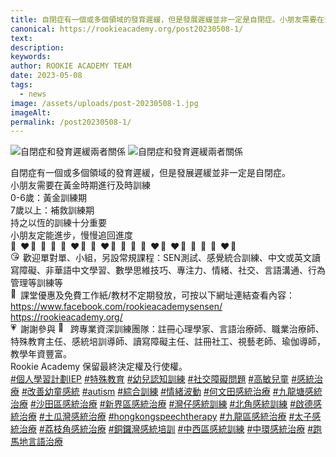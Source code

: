```yaml
---
title: 自閉症有一個或多個領域的發育遲緩，但是發展遲緩並非一定是自閉症。小朋友需要在黃金時期進行及時訓練。
canonical: https://rookieacademy.org/post20230508-1/
text: 
description: 
keywords: 
author: ROOKIE ACADEMY TEAM
date: 2023-05-08
tags:
  - news
image: /assets/uploads/post-20230508-1.jpg
imageAlt: 
permalink: /post20230508-1/
---
```

![自閉症和發育遲緩兩者關係](/assets/uploads/post-20230508-2.jpg)
![自閉症和發育遲緩兩者關係](/assets/uploads/post-20230508-3.jpg)
<span class="x193iq5w xeuugli x13faqbe x1vvkbs x1xmvt09 x1lliihq x1s928wv xhkezso x1gmr53x x1cpjm7i x1fgarty x1943h6x xudqn12 x3x7a5m x6prxxf xvq8zen xo1l8bm xzsf02u x1yc453h" dir="auto"><div class="xdj266r x11i5rnm xat24cr x1mh8g0r x1vvkbs x126k92a"><div dir="auto" style="text-align: start;">自閉症有一個或多個領域的發育遲緩，但是發展遲緩並非一定是自閉症。</div></div><div class="x11i5rnm xat24cr x1mh8g0r x1vvkbs xtlvy1s x126k92a"><div dir="auto" style="text-align: start;">小朋友需要在黃金時期進行及時訓練</div><div dir="auto" style="text-align: start;">0-6歲：黃金訓練期</div><div dir="auto" style="text-align: start;">7歲以上：補救訓練期</div><div dir="auto" style="text-align: start;"><span><a tabindex="-1"></a></span>持之以恆的訓練十分重要</div><div dir="auto" style="text-align: start;">小朋友定能進步，慢慢追回進度</div></div><div class="x11i5rnm xat24cr x1mh8g0r x1vvkbs xtlvy1s x126k92a"><div dir="auto" style="text-align: start;"><span class="x3nfvp2 x1j61x8r x1fcty0u xdj266r xhhsvwb xat24cr xgzva0m xxymvpz xlup9mm x1kky2od"><img height="16" width="16" alt="🧡" referrerpolicy="origin-when-cross-origin" src="https://static.xx.fbcdn.net/images/emoji.php/v9/t56/1.5/16/1f9e1.png"></span><span class="x3nfvp2 x1j61x8r x1fcty0u xdj266r xhhsvwb xat24cr xgzva0m xxymvpz xlup9mm x1kky2od"><img height="16" width="16" alt="❤" referrerpolicy="origin-when-cross-origin" src="https://static.xx.fbcdn.net/images/emoji.php/v9/tf3/1.5/16/2764.png"></span><span class="x3nfvp2 x1j61x8r x1fcty0u xdj266r xhhsvwb xat24cr xgzva0m xxymvpz xlup9mm x1kky2od"><img height="16" width="16" alt="💛" referrerpolicy="origin-when-cross-origin" src="https://static.xx.fbcdn.net/images/emoji.php/v9/t6e/1.5/16/1f49b.png"></span><span class="x3nfvp2 x1j61x8r x1fcty0u xdj266r xhhsvwb xat24cr xgzva0m xxymvpz xlup9mm x1kky2od"><img height="16" width="16" alt="💚" referrerpolicy="origin-when-cross-origin" src="https://static.xx.fbcdn.net/images/emoji.php/v9/ted/1.5/16/1f49a.png"></span><span class="x3nfvp2 x1j61x8r x1fcty0u xdj266r xhhsvwb xat24cr xgzva0m xxymvpz xlup9mm x1kky2od"><img height="16" width="16" alt="💚" referrerpolicy="origin-when-cross-origin" src="https://static.xx.fbcdn.net/images/emoji.php/v9/ted/1.5/16/1f49a.png"></span><span class="x3nfvp2 x1j61x8r x1fcty0u xdj266r xhhsvwb xat24cr xgzva0m xxymvpz xlup9mm x1kky2od"><img height="16" width="16" alt="💛" referrerpolicy="origin-when-cross-origin" src="https://static.xx.fbcdn.net/images/emoji.php/v9/t6e/1.5/16/1f49b.png"></span><span class="x3nfvp2 x1j61x8r x1fcty0u xdj266r xhhsvwb xat24cr xgzva0m xxymvpz xlup9mm x1kky2od"><img height="16" width="16" alt="❤" referrerpolicy="origin-when-cross-origin" src="https://static.xx.fbcdn.net/images/emoji.php/v9/tf3/1.5/16/2764.png"></span><span class="x3nfvp2 x1j61x8r x1fcty0u xdj266r xhhsvwb xat24cr xgzva0m xxymvpz xlup9mm x1kky2od"><img height="16" width="16" alt="🧡" referrerpolicy="origin-when-cross-origin" src="https://static.xx.fbcdn.net/images/emoji.php/v9/t56/1.5/16/1f9e1.png"></span><span class="x3nfvp2 x1j61x8r x1fcty0u xdj266r xhhsvwb xat24cr xgzva0m xxymvpz xlup9mm x1kky2od"><img height="16" width="16" alt="🧡" referrerpolicy="origin-when-cross-origin" src="https://static.xx.fbcdn.net/images/emoji.php/v9/t56/1.5/16/1f9e1.png"></span><span class="x3nfvp2 x1j61x8r x1fcty0u xdj266r xhhsvwb xat24cr xgzva0m xxymvpz xlup9mm x1kky2od"><img height="16" width="16" alt="❤" referrerpolicy="origin-when-cross-origin" src="https://static.xx.fbcdn.net/images/emoji.php/v9/tf3/1.5/16/2764.png"></span><span class="x3nfvp2 x1j61x8r x1fcty0u xdj266r xhhsvwb xat24cr xgzva0m xxymvpz xlup9mm x1kky2od"><img height="16" width="16" alt="💛" referrerpolicy="origin-when-cross-origin" src="https://static.xx.fbcdn.net/images/emoji.php/v9/t6e/1.5/16/1f49b.png"></span><span class="x3nfvp2 x1j61x8r x1fcty0u xdj266r xhhsvwb xat24cr xgzva0m xxymvpz xlup9mm x1kky2od"><img height="16" width="16" alt="💚" referrerpolicy="origin-when-cross-origin" src="https://static.xx.fbcdn.net/images/emoji.php/v9/ted/1.5/16/1f49a.png"></span><span class="x3nfvp2 x1j61x8r x1fcty0u xdj266r xhhsvwb xat24cr xgzva0m xxymvpz xlup9mm x1kky2od"><img height="16" width="16" alt="💚" referrerpolicy="origin-when-cross-origin" src="https://static.xx.fbcdn.net/images/emoji.php/v9/ted/1.5/16/1f49a.png"></span><span class="x3nfvp2 x1j61x8r x1fcty0u xdj266r xhhsvwb xat24cr xgzva0m xxymvpz xlup9mm x1kky2od"><img height="16" width="16" alt="💛" referrerpolicy="origin-when-cross-origin" src="https://static.xx.fbcdn.net/images/emoji.php/v9/t6e/1.5/16/1f49b.png"></span><span class="x3nfvp2 x1j61x8r x1fcty0u xdj266r xhhsvwb xat24cr xgzva0m xxymvpz xlup9mm x1kky2od"><img height="16" width="16" alt="❤" referrerpolicy="origin-when-cross-origin" src="https://static.xx.fbcdn.net/images/emoji.php/v9/tf3/1.5/16/2764.png"></span><span class="x3nfvp2 x1j61x8r x1fcty0u xdj266r xhhsvwb xat24cr xgzva0m xxymvpz xlup9mm x1kky2od"><img height="16" width="16" alt="🧡" referrerpolicy="origin-when-cross-origin" src="https://static.xx.fbcdn.net/images/emoji.php/v9/t56/1.5/16/1f9e1.png"></span><span class="x3nfvp2 x1j61x8r x1fcty0u xdj266r xhhsvwb xat24cr xgzva0m xxymvpz xlup9mm x1kky2od"><img height="16" width="16" alt="❤" referrerpolicy="origin-when-cross-origin" src="https://static.xx.fbcdn.net/images/emoji.php/v9/tf3/1.5/16/2764.png"></span><span class="x3nfvp2 x1j61x8r x1fcty0u xdj266r xhhsvwb xat24cr xgzva0m xxymvpz xlup9mm x1kky2od"><img height="16" width="16" alt="💛" referrerpolicy="origin-when-cross-origin" src="https://static.xx.fbcdn.net/images/emoji.php/v9/t6e/1.5/16/1f49b.png"></span><span class="x3nfvp2 x1j61x8r x1fcty0u xdj266r xhhsvwb xat24cr xgzva0m xxymvpz xlup9mm x1kky2od"><img height="16" width="16" alt="💚" referrerpolicy="origin-when-cross-origin" src="https://static.xx.fbcdn.net/images/emoji.php/v9/ted/1.5/16/1f49a.png"></span><span class="x3nfvp2 x1j61x8r x1fcty0u xdj266r xhhsvwb xat24cr xgzva0m xxymvpz xlup9mm x1kky2od"><img height="16" width="16" alt="💚" referrerpolicy="origin-when-cross-origin" src="https://static.xx.fbcdn.net/images/emoji.php/v9/ted/1.5/16/1f49a.png"></span><span class="x3nfvp2 x1j61x8r x1fcty0u xdj266r xhhsvwb xat24cr xgzva0m xxymvpz xlup9mm x1kky2od"><img height="16" width="16" alt="💛" referrerpolicy="origin-when-cross-origin" src="https://static.xx.fbcdn.net/images/emoji.php/v9/t6e/1.5/16/1f49b.png"></span><span class="x3nfvp2 x1j61x8r x1fcty0u xdj266r xhhsvwb xat24cr xgzva0m xxymvpz xlup9mm x1kky2od"><img height="16" width="16" alt="❤" referrerpolicy="origin-when-cross-origin" src="https://static.xx.fbcdn.net/images/emoji.php/v9/tf3/1.5/16/2764.png"></span><span class="x3nfvp2 x1j61x8r x1fcty0u xdj266r xhhsvwb xat24cr xgzva0m xxymvpz xlup9mm x1kky2od"><img height="16" width="16" alt="🧡" referrerpolicy="origin-when-cross-origin" src="https://static.xx.fbcdn.net/images/emoji.php/v9/t56/1.5/16/1f9e1.png"></span></div><div dir="auto" style="text-align: start;"><span class="x3nfvp2 x1j61x8r x1fcty0u xdj266r xhhsvwb xat24cr xgzva0m xxymvpz xlup9mm x1kky2od"><img height="16" width="16" alt="😘" referrerpolicy="origin-when-cross-origin" src="https://static.xx.fbcdn.net/images/emoji.php/v9/tce/1.5/16/1f618.png"></span> 歡迎單對單、小組，另設常規課程：SEN測試、感覺統合訓練、中文或英文讀寫障礙、非華語中文學習、數學思維技巧、專注力、情緒、社交、言語溝通、行為管理等訓練等</div><div dir="auto" style="text-align: start;"><span class="x3nfvp2 x1j61x8r x1fcty0u xdj266r xhhsvwb xat24cr xgzva0m xxymvpz xlup9mm x1kky2od"><img height="16" width="16" alt="🥰" referrerpolicy="origin-when-cross-origin" src="https://static.xx.fbcdn.net/images/emoji.php/v9/t43/1.5/16/1f970.png"></span>課堂優惠及免費工作紙/教材不定期發放，可按以下網址連結查看內容：</div><div dir="auto" style="text-align: start;"><span><a class="x1i10hfl xjbqb8w x6umtig x1b1mbwd xaqea5y xav7gou x9f619 x1ypdohk xt0psk2 xe8uvvx xdj266r x11i5rnm xat24cr x1mh8g0r xexx8yu x4uap5 x18d9i69 xkhd6sd x16tdsg8 x1hl2dhg xggy1nq x1a2a7pz xt0b8zv x1qq9wsj xo1l8bm" href="https://www.facebook.com/rookieacademysensen/?__cft__[0]=AZVquD4z9_jb2wqaYZ_Sug4dDhbq0jzdc7UkSEerx8VhqP8c029xY4kiICWbu5k5aC3ZhySdCJVyiimhWx5HpRrLD-WVIaN9GWO32TBVKIB8BuHF9vAWrbHvw1G6_yrwRIBdNJMhsYrl6coSsQ2lgvADNUiAAERY_hEPL1G7v1TnhyIzFPOC_YEI2htna0M3tdI&amp;__tn__=kK-R" role="link" tabindex="0"><span class="xt0psk2"><span>https://www.facebook.com/rookieacademysensen/</span></span></a></span></div><div dir="auto" style="text-align: start;"><span><a class="x1i10hfl xjbqb8w x6umtig x1b1mbwd xaqea5y xav7gou x9f619 x1ypdohk xt0psk2 xe8uvvx xdj266r x11i5rnm xat24cr x1mh8g0r xexx8yu x4uap5 x18d9i69 xkhd6sd x16tdsg8 x1hl2dhg xggy1nq x1a2a7pz xt0b8zv x1fey0fg" href="https://l.facebook.com/l.php?u=https%3A%2F%2Frookieacademy.org%2F%3Ffbclid%3DIwAR1RgNbE2e7HMAs9-B5irWv8GweKBwAmQs--2eblW2pP4CJB0PmNfeYKGEk&amp;h=AT0e_fVNfubBb-FjKNnjMcttJHwrTvogDaaasFBizGJ78bFZJjLQtQuyLQZ6uQrfkDkqB-w4jiBB179OKqJ4kt2SmCv7xBE5n9djSX8FdC0TwPJToeHzJdPjYZ2Od5HZyg&amp;__tn__=-UK-R&amp;c[0]=AT188MGf3LlXZxeEuhPLBw_EtsnpDA4wh0GhpLKH50riK5SSpzP-CiybPFgqCqxyJbYyrfzs_cV6kVefvM5SIGTets7je8WhY6q7ZHSq0JQf6x88BcP4dsHJYXGDeInH3hK68np8mT7oLYa_KEzfG-JpqqKFAN3FyMp0jpqfLCCZqbxMKYSdasAa0g05Y4xw7HlZ69YTIt0K" rel="nofollow noopener" role="link" tabindex="0" target="_blank">https://rookieacademy.org/</a></span></div><div dir="auto" style="text-align: start;"><span class="x3nfvp2 x1j61x8r x1fcty0u xdj266r xhhsvwb xat24cr xgzva0m xxymvpz xlup9mm x1kky2od"><img height="16" width="16" alt="💗" referrerpolicy="origin-when-cross-origin" src="https://static.xx.fbcdn.net/images/emoji.php/v9/tc3/1.5/16/1f497.png"></span>謝謝參與 <span class="x3nfvp2 x1j61x8r x1fcty0u xdj266r xhhsvwb xat24cr xgzva0m xxymvpz xlup9mm x1kky2od"><img height="16" width="16" alt="📝" referrerpolicy="origin-when-cross-origin" src="https://static.xx.fbcdn.net/images/emoji.php/v9/t25/1.5/16/1f4dd.png"></span> 跨專業資深訓練團隊：註冊心理學家、言語治療師、職業治療師、特殊教育主任、感統培訓導師、讀寫障礙主任、註冊社工、視藝老師、瑜伽導師，教學年資豐富。</div><div dir="auto" style="text-align: start;">Rookie Academy 保留最終決定權及行使權。</div></div><div class="x11i5rnm xat24cr x1mh8g0r x1vvkbs xtlvy1s x126k92a"><div dir="auto" style="text-align: start;"><span><a class="x1i10hfl xjbqb8w x6umtig x1b1mbwd xaqea5y xav7gou x9f619 x1ypdohk xt0psk2 xe8uvvx xdj266r x11i5rnm xat24cr x1mh8g0r xexx8yu x4uap5 x18d9i69 xkhd6sd x16tdsg8 x1hl2dhg xggy1nq x1a2a7pz xt0b8zv x1qq9wsj xo1l8bm" href="https://www.facebook.com/hashtag/%E5%80%8B%E4%BA%BA%E5%AD%B8%E7%BF%92%E8%A8%88%E5%8A%83iep?__eep__=6&amp;__cft__[0]=AZVquD4z9_jb2wqaYZ_Sug4dDhbq0jzdc7UkSEerx8VhqP8c029xY4kiICWbu5k5aC3ZhySdCJVyiimhWx5HpRrLD-WVIaN9GWO32TBVKIB8BuHF9vAWrbHvw1G6_yrwRIBdNJMhsYrl6coSsQ2lgvADNUiAAERY_hEPL1G7v1TnhyIzFPOC_YEI2htna0M3tdI&amp;__tn__=*NK-R" role="link" tabindex="0">#個人學習計劃IEP</a></span> <span><a class="x1i10hfl xjbqb8w x6umtig x1b1mbwd xaqea5y xav7gou x9f619 x1ypdohk xt0psk2 xe8uvvx xdj266r x11i5rnm xat24cr x1mh8g0r xexx8yu x4uap5 x18d9i69 xkhd6sd x16tdsg8 x1hl2dhg xggy1nq x1a2a7pz xt0b8zv x1qq9wsj xo1l8bm" href="https://www.facebook.com/hashtag/%E7%89%B9%E6%AE%8A%E6%95%99%E8%82%B2?__eep__=6&amp;__cft__[0]=AZVquD4z9_jb2wqaYZ_Sug4dDhbq0jzdc7UkSEerx8VhqP8c029xY4kiICWbu5k5aC3ZhySdCJVyiimhWx5HpRrLD-WVIaN9GWO32TBVKIB8BuHF9vAWrbHvw1G6_yrwRIBdNJMhsYrl6coSsQ2lgvADNUiAAERY_hEPL1G7v1TnhyIzFPOC_YEI2htna0M3tdI&amp;__tn__=*NK-R" role="link" tabindex="0">#特殊教育</a></span> <span><a class="x1i10hfl xjbqb8w x6umtig x1b1mbwd xaqea5y xav7gou x9f619 x1ypdohk xt0psk2 xe8uvvx xdj266r x11i5rnm xat24cr x1mh8g0r xexx8yu x4uap5 x18d9i69 xkhd6sd x16tdsg8 x1hl2dhg xggy1nq x1a2a7pz xt0b8zv x1qq9wsj xo1l8bm" href="https://www.facebook.com/hashtag/%E5%B9%BC%E5%85%92%E8%AA%8D%E7%9F%A5%E8%A8%93%E7%B7%B4?__eep__=6&amp;__cft__[0]=AZVquD4z9_jb2wqaYZ_Sug4dDhbq0jzdc7UkSEerx8VhqP8c029xY4kiICWbu5k5aC3ZhySdCJVyiimhWx5HpRrLD-WVIaN9GWO32TBVKIB8BuHF9vAWrbHvw1G6_yrwRIBdNJMhsYrl6coSsQ2lgvADNUiAAERY_hEPL1G7v1TnhyIzFPOC_YEI2htna0M3tdI&amp;__tn__=*NK-R" role="link" tabindex="0">#幼兒認知訓練</a></span> <span><a class="x1i10hfl xjbqb8w x6umtig x1b1mbwd xaqea5y xav7gou x9f619 x1ypdohk xt0psk2 xe8uvvx xdj266r x11i5rnm xat24cr x1mh8g0r xexx8yu x4uap5 x18d9i69 xkhd6sd x16tdsg8 x1hl2dhg xggy1nq x1a2a7pz xt0b8zv x1qq9wsj xo1l8bm" href="https://www.facebook.com/hashtag/%E7%A4%BE%E4%BA%A4%E9%9A%9C%E7%A4%99%E5%95%8F%E9%A1%8C?__eep__=6&amp;__cft__[0]=AZVquD4z9_jb2wqaYZ_Sug4dDhbq0jzdc7UkSEerx8VhqP8c029xY4kiICWbu5k5aC3ZhySdCJVyiimhWx5HpRrLD-WVIaN9GWO32TBVKIB8BuHF9vAWrbHvw1G6_yrwRIBdNJMhsYrl6coSsQ2lgvADNUiAAERY_hEPL1G7v1TnhyIzFPOC_YEI2htna0M3tdI&amp;__tn__=*NK-R" role="link" tabindex="0">#社交障礙問題</a></span> <span><a class="x1i10hfl xjbqb8w x6umtig x1b1mbwd xaqea5y xav7gou x9f619 x1ypdohk xt0psk2 xe8uvvx xdj266r x11i5rnm xat24cr x1mh8g0r xexx8yu x4uap5 x18d9i69 xkhd6sd x16tdsg8 x1hl2dhg xggy1nq x1a2a7pz xt0b8zv x1qq9wsj xo1l8bm" href="https://www.facebook.com/hashtag/%E9%AB%98%E6%95%8F%E5%85%92%E7%AB%A5?__eep__=6&amp;__cft__[0]=AZVquD4z9_jb2wqaYZ_Sug4dDhbq0jzdc7UkSEerx8VhqP8c029xY4kiICWbu5k5aC3ZhySdCJVyiimhWx5HpRrLD-WVIaN9GWO32TBVKIB8BuHF9vAWrbHvw1G6_yrwRIBdNJMhsYrl6coSsQ2lgvADNUiAAERY_hEPL1G7v1TnhyIzFPOC_YEI2htna0M3tdI&amp;__tn__=*NK-R" role="link" tabindex="0">#高敏兒童</a></span> <span><a class="x1i10hfl xjbqb8w x6umtig x1b1mbwd xaqea5y xav7gou x9f619 x1ypdohk xt0psk2 xe8uvvx xdj266r x11i5rnm xat24cr x1mh8g0r xexx8yu x4uap5 x18d9i69 xkhd6sd x16tdsg8 x1hl2dhg xggy1nq x1a2a7pz xt0b8zv x1qq9wsj xo1l8bm" href="https://www.facebook.com/hashtag/%E6%84%9F%E7%B5%B1%E6%B2%BB%E7%99%82?__eep__=6&amp;__cft__[0]=AZVquD4z9_jb2wqaYZ_Sug4dDhbq0jzdc7UkSEerx8VhqP8c029xY4kiICWbu5k5aC3ZhySdCJVyiimhWx5HpRrLD-WVIaN9GWO32TBVKIB8BuHF9vAWrbHvw1G6_yrwRIBdNJMhsYrl6coSsQ2lgvADNUiAAERY_hEPL1G7v1TnhyIzFPOC_YEI2htna0M3tdI&amp;__tn__=*NK-R" role="link" tabindex="0">#感統治療</a></span> <span><a class="x1i10hfl xjbqb8w x6umtig x1b1mbwd xaqea5y xav7gou x9f619 x1ypdohk xt0psk2 xe8uvvx xdj266r x11i5rnm xat24cr x1mh8g0r xexx8yu x4uap5 x18d9i69 xkhd6sd x16tdsg8 x1hl2dhg xggy1nq x1a2a7pz xt0b8zv x1qq9wsj xo1l8bm" href="https://www.facebook.com/hashtag/%E6%94%B9%E5%96%84%E5%B9%BC%E7%AB%A5%E6%84%9F%E7%B5%B1?__eep__=6&amp;__cft__[0]=AZVquD4z9_jb2wqaYZ_Sug4dDhbq0jzdc7UkSEerx8VhqP8c029xY4kiICWbu5k5aC3ZhySdCJVyiimhWx5HpRrLD-WVIaN9GWO32TBVKIB8BuHF9vAWrbHvw1G6_yrwRIBdNJMhsYrl6coSsQ2lgvADNUiAAERY_hEPL1G7v1TnhyIzFPOC_YEI2htna0M3tdI&amp;__tn__=*NK-R" role="link" tabindex="0">#改善幼童感統</a></span> <span><a class="x1i10hfl xjbqb8w x6umtig x1b1mbwd xaqea5y xav7gou x9f619 x1ypdohk xt0psk2 xe8uvvx xdj266r x11i5rnm xat24cr x1mh8g0r xexx8yu x4uap5 x18d9i69 xkhd6sd x16tdsg8 x1hl2dhg xggy1nq x1a2a7pz xt0b8zv x1qq9wsj xo1l8bm" href="https://www.facebook.com/hashtag/autism?__eep__=6&amp;__cft__[0]=AZVquD4z9_jb2wqaYZ_Sug4dDhbq0jzdc7UkSEerx8VhqP8c029xY4kiICWbu5k5aC3ZhySdCJVyiimhWx5HpRrLD-WVIaN9GWO32TBVKIB8BuHF9vAWrbHvw1G6_yrwRIBdNJMhsYrl6coSsQ2lgvADNUiAAERY_hEPL1G7v1TnhyIzFPOC_YEI2htna0M3tdI&amp;__tn__=*NK-R" role="link" tabindex="0">#autism</a></span> <span><a class="x1i10hfl xjbqb8w x6umtig x1b1mbwd xaqea5y xav7gou x9f619 x1ypdohk xt0psk2 xe8uvvx xdj266r x11i5rnm xat24cr x1mh8g0r xexx8yu x4uap5 x18d9i69 xkhd6sd x16tdsg8 x1hl2dhg xggy1nq x1a2a7pz xt0b8zv x1qq9wsj xo1l8bm" href="https://www.facebook.com/hashtag/%E7%B6%9C%E5%90%88%E8%A8%93%E7%B7%B4?__eep__=6&amp;__cft__[0]=AZVquD4z9_jb2wqaYZ_Sug4dDhbq0jzdc7UkSEerx8VhqP8c029xY4kiICWbu5k5aC3ZhySdCJVyiimhWx5HpRrLD-WVIaN9GWO32TBVKIB8BuHF9vAWrbHvw1G6_yrwRIBdNJMhsYrl6coSsQ2lgvADNUiAAERY_hEPL1G7v1TnhyIzFPOC_YEI2htna0M3tdI&amp;__tn__=*NK-R" role="link" tabindex="0">#綜合訓練</a></span> <span><a class="x1i10hfl xjbqb8w x6umtig x1b1mbwd xaqea5y xav7gou x9f619 x1ypdohk xt0psk2 xe8uvvx xdj266r x11i5rnm xat24cr x1mh8g0r xexx8yu x4uap5 x18d9i69 xkhd6sd x16tdsg8 x1hl2dhg xggy1nq x1a2a7pz xt0b8zv x1qq9wsj xo1l8bm" href="https://www.facebook.com/hashtag/%E6%83%85%E7%B7%92%E6%B3%A2%E5%8B%95?__eep__=6&amp;__cft__[0]=AZVquD4z9_jb2wqaYZ_Sug4dDhbq0jzdc7UkSEerx8VhqP8c029xY4kiICWbu5k5aC3ZhySdCJVyiimhWx5HpRrLD-WVIaN9GWO32TBVKIB8BuHF9vAWrbHvw1G6_yrwRIBdNJMhsYrl6coSsQ2lgvADNUiAAERY_hEPL1G7v1TnhyIzFPOC_YEI2htna0M3tdI&amp;__tn__=*NK-R" role="link" tabindex="0">#情緒波動</a></span> <span><a class="x1i10hfl xjbqb8w x6umtig x1b1mbwd xaqea5y xav7gou x9f619 x1ypdohk xt0psk2 xe8uvvx xdj266r x11i5rnm xat24cr x1mh8g0r xexx8yu x4uap5 x18d9i69 xkhd6sd x16tdsg8 x1hl2dhg xggy1nq x1a2a7pz xt0b8zv x1qq9wsj xo1l8bm" href="https://www.facebook.com/hashtag/%E4%BD%95%E6%96%87%E7%94%B0%E6%84%9F%E7%B5%B1%E6%B2%BB%E7%99%82?__eep__=6&amp;__cft__[0]=AZVquD4z9_jb2wqaYZ_Sug4dDhbq0jzdc7UkSEerx8VhqP8c029xY4kiICWbu5k5aC3ZhySdCJVyiimhWx5HpRrLD-WVIaN9GWO32TBVKIB8BuHF9vAWrbHvw1G6_yrwRIBdNJMhsYrl6coSsQ2lgvADNUiAAERY_hEPL1G7v1TnhyIzFPOC_YEI2htna0M3tdI&amp;__tn__=*NK-R" role="link" tabindex="0">#何文田感統治療</a></span> <span><a class="x1i10hfl xjbqb8w x6umtig x1b1mbwd xaqea5y xav7gou x9f619 x1ypdohk xt0psk2 xe8uvvx xdj266r x11i5rnm xat24cr x1mh8g0r xexx8yu x4uap5 x18d9i69 xkhd6sd x16tdsg8 x1hl2dhg xggy1nq x1a2a7pz xt0b8zv x1qq9wsj xo1l8bm" href="https://www.facebook.com/hashtag/%E4%B9%9D%E9%BE%8D%E5%A1%98%E6%84%9F%E7%B5%B1%E6%B2%BB%E7%99%82?__eep__=6&amp;__cft__[0]=AZVquD4z9_jb2wqaYZ_Sug4dDhbq0jzdc7UkSEerx8VhqP8c029xY4kiICWbu5k5aC3ZhySdCJVyiimhWx5HpRrLD-WVIaN9GWO32TBVKIB8BuHF9vAWrbHvw1G6_yrwRIBdNJMhsYrl6coSsQ2lgvADNUiAAERY_hEPL1G7v1TnhyIzFPOC_YEI2htna0M3tdI&amp;__tn__=*NK-R" role="link" tabindex="0">#九龍塘感統治療</a></span> <span><a class="x1i10hfl xjbqb8w x6umtig x1b1mbwd xaqea5y xav7gou x9f619 x1ypdohk xt0psk2 xe8uvvx xdj266r x11i5rnm xat24cr x1mh8g0r xexx8yu x4uap5 x18d9i69 xkhd6sd x16tdsg8 x1hl2dhg xggy1nq x1a2a7pz xt0b8zv x1qq9wsj xo1l8bm" href="https://www.facebook.com/hashtag/%E6%B2%99%E7%94%B0%E5%8D%80%E6%84%9F%E7%B5%B1%E6%B2%BB%E7%99%82?__eep__=6&amp;__cft__[0]=AZVquD4z9_jb2wqaYZ_Sug4dDhbq0jzdc7UkSEerx8VhqP8c029xY4kiICWbu5k5aC3ZhySdCJVyiimhWx5HpRrLD-WVIaN9GWO32TBVKIB8BuHF9vAWrbHvw1G6_yrwRIBdNJMhsYrl6coSsQ2lgvADNUiAAERY_hEPL1G7v1TnhyIzFPOC_YEI2htna0M3tdI&amp;__tn__=*NK-R" role="link" tabindex="0">#沙田區感統治療</a></span> <span><a class="x1i10hfl xjbqb8w x6umtig x1b1mbwd xaqea5y xav7gou x9f619 x1ypdohk xt0psk2 xe8uvvx xdj266r x11i5rnm xat24cr x1mh8g0r xexx8yu x4uap5 x18d9i69 xkhd6sd x16tdsg8 x1hl2dhg xggy1nq x1a2a7pz xt0b8zv x1qq9wsj xo1l8bm" href="https://www.facebook.com/hashtag/%E6%96%B0%E7%95%8C%E5%8D%80%E6%84%9F%E7%B5%B1%E6%B2%BB%E7%99%82?__eep__=6&amp;__cft__[0]=AZVquD4z9_jb2wqaYZ_Sug4dDhbq0jzdc7UkSEerx8VhqP8c029xY4kiICWbu5k5aC3ZhySdCJVyiimhWx5HpRrLD-WVIaN9GWO32TBVKIB8BuHF9vAWrbHvw1G6_yrwRIBdNJMhsYrl6coSsQ2lgvADNUiAAERY_hEPL1G7v1TnhyIzFPOC_YEI2htna0M3tdI&amp;__tn__=*NK-R" role="link" tabindex="0">#新界區感統治療</a></span> <span><a class="x1i10hfl xjbqb8w x6umtig x1b1mbwd xaqea5y xav7gou x9f619 x1ypdohk xt0psk2 xe8uvvx xdj266r x11i5rnm xat24cr x1mh8g0r xexx8yu x4uap5 x18d9i69 xkhd6sd x16tdsg8 x1hl2dhg xggy1nq x1a2a7pz xt0b8zv x1qq9wsj xo1l8bm" href="https://www.facebook.com/hashtag/%E7%81%A3%E4%BB%94%E6%84%9F%E7%B5%B1%E8%A8%93%E7%B7%B4?__eep__=6&amp;__cft__[0]=AZVquD4z9_jb2wqaYZ_Sug4dDhbq0jzdc7UkSEerx8VhqP8c029xY4kiICWbu5k5aC3ZhySdCJVyiimhWx5HpRrLD-WVIaN9GWO32TBVKIB8BuHF9vAWrbHvw1G6_yrwRIBdNJMhsYrl6coSsQ2lgvADNUiAAERY_hEPL1G7v1TnhyIzFPOC_YEI2htna0M3tdI&amp;__tn__=*NK-R" role="link" tabindex="0">#灣仔感統訓練</a></span> <span><a class="x1i10hfl xjbqb8w x6umtig x1b1mbwd xaqea5y xav7gou x9f619 x1ypdohk xt0psk2 xe8uvvx xdj266r x11i5rnm xat24cr x1mh8g0r xexx8yu x4uap5 x18d9i69 xkhd6sd x16tdsg8 x1hl2dhg xggy1nq x1a2a7pz xt0b8zv x1qq9wsj xo1l8bm" href="https://www.facebook.com/hashtag/%E5%8C%97%E8%A7%92%E6%84%9F%E7%B5%B1%E8%A8%93%E7%B7%B4?__eep__=6&amp;__cft__[0]=AZVquD4z9_jb2wqaYZ_Sug4dDhbq0jzdc7UkSEerx8VhqP8c029xY4kiICWbu5k5aC3ZhySdCJVyiimhWx5HpRrLD-WVIaN9GWO32TBVKIB8BuHF9vAWrbHvw1G6_yrwRIBdNJMhsYrl6coSsQ2lgvADNUiAAERY_hEPL1G7v1TnhyIzFPOC_YEI2htna0M3tdI&amp;__tn__=*NK-R" role="link" tabindex="0">#北角感統訓練</a></span> <span><a class="x1i10hfl xjbqb8w x6umtig x1b1mbwd xaqea5y xav7gou x9f619 x1ypdohk xt0psk2 xe8uvvx xdj266r x11i5rnm xat24cr x1mh8g0r xexx8yu x4uap5 x18d9i69 xkhd6sd x16tdsg8 x1hl2dhg xggy1nq x1a2a7pz xt0b8zv x1qq9wsj xo1l8bm" href="https://www.facebook.com/hashtag/%E5%95%9F%E5%BE%B7%E6%84%9F%E7%B5%B1%E6%B2%BB%E7%99%82?__eep__=6&amp;__cft__[0]=AZVquD4z9_jb2wqaYZ_Sug4dDhbq0jzdc7UkSEerx8VhqP8c029xY4kiICWbu5k5aC3ZhySdCJVyiimhWx5HpRrLD-WVIaN9GWO32TBVKIB8BuHF9vAWrbHvw1G6_yrwRIBdNJMhsYrl6coSsQ2lgvADNUiAAERY_hEPL1G7v1TnhyIzFPOC_YEI2htna0M3tdI&amp;__tn__=*NK-R" role="link" tabindex="0">#啟德感統治療</a></span> <span><a class="x1i10hfl xjbqb8w x6umtig x1b1mbwd xaqea5y xav7gou x9f619 x1ypdohk xt0psk2 xe8uvvx xdj266r x11i5rnm xat24cr x1mh8g0r xexx8yu x4uap5 x18d9i69 xkhd6sd x16tdsg8 x1hl2dhg xggy1nq x1a2a7pz xt0b8zv x1qq9wsj xo1l8bm" href="https://www.facebook.com/hashtag/%E5%9C%9F%E7%93%9C%E7%81%A3%E6%84%9F%E7%B5%B1%E6%B2%BB%E7%99%82?__eep__=6&amp;__cft__[0]=AZVquD4z9_jb2wqaYZ_Sug4dDhbq0jzdc7UkSEerx8VhqP8c029xY4kiICWbu5k5aC3ZhySdCJVyiimhWx5HpRrLD-WVIaN9GWO32TBVKIB8BuHF9vAWrbHvw1G6_yrwRIBdNJMhsYrl6coSsQ2lgvADNUiAAERY_hEPL1G7v1TnhyIzFPOC_YEI2htna0M3tdI&amp;__tn__=*NK-R" role="link" tabindex="0">#土瓜灣感統治療</a></span> <span><a class="x1i10hfl xjbqb8w x6umtig x1b1mbwd xaqea5y xav7gou x9f619 x1ypdohk xt0psk2 xe8uvvx xdj266r x11i5rnm xat24cr x1mh8g0r xexx8yu x4uap5 x18d9i69 xkhd6sd x16tdsg8 x1hl2dhg xggy1nq x1a2a7pz xt0b8zv x1qq9wsj xo1l8bm" href="https://www.facebook.com/hashtag/hongkongspeechtherapy?__eep__=6&amp;__cft__[0]=AZVquD4z9_jb2wqaYZ_Sug4dDhbq0jzdc7UkSEerx8VhqP8c029xY4kiICWbu5k5aC3ZhySdCJVyiimhWx5HpRrLD-WVIaN9GWO32TBVKIB8BuHF9vAWrbHvw1G6_yrwRIBdNJMhsYrl6coSsQ2lgvADNUiAAERY_hEPL1G7v1TnhyIzFPOC_YEI2htna0M3tdI&amp;__tn__=*NK-R" role="link" tabindex="0">#hongkongspeechtherapy</a></span> <span><a class="x1i10hfl xjbqb8w x6umtig x1b1mbwd xaqea5y xav7gou x9f619 x1ypdohk xt0psk2 xe8uvvx xdj266r x11i5rnm xat24cr x1mh8g0r xexx8yu x4uap5 x18d9i69 xkhd6sd x16tdsg8 x1hl2dhg xggy1nq x1a2a7pz xt0b8zv x1qq9wsj xo1l8bm" href="https://www.facebook.com/hashtag/%E4%B9%9D%E9%BE%8D%E5%8D%80%E6%84%9F%E7%B5%B1%E6%B2%BB%E7%99%82?__eep__=6&amp;__cft__[0]=AZVquD4z9_jb2wqaYZ_Sug4dDhbq0jzdc7UkSEerx8VhqP8c029xY4kiICWbu5k5aC3ZhySdCJVyiimhWx5HpRrLD-WVIaN9GWO32TBVKIB8BuHF9vAWrbHvw1G6_yrwRIBdNJMhsYrl6coSsQ2lgvADNUiAAERY_hEPL1G7v1TnhyIzFPOC_YEI2htna0M3tdI&amp;__tn__=*NK-R" role="link" tabindex="0">#九龍區感統治療</a></span> <span><a class="x1i10hfl xjbqb8w x6umtig x1b1mbwd xaqea5y xav7gou x9f619 x1ypdohk xt0psk2 xe8uvvx xdj266r x11i5rnm xat24cr x1mh8g0r xexx8yu x4uap5 x18d9i69 xkhd6sd x16tdsg8 x1hl2dhg xggy1nq x1a2a7pz xt0b8zv x1qq9wsj xo1l8bm" href="https://www.facebook.com/hashtag/%E5%A4%AA%E5%AD%90%E6%84%9F%E7%B5%B1%E6%B2%BB%E7%99%82?__eep__=6&amp;__cft__[0]=AZVquD4z9_jb2wqaYZ_Sug4dDhbq0jzdc7UkSEerx8VhqP8c029xY4kiICWbu5k5aC3ZhySdCJVyiimhWx5HpRrLD-WVIaN9GWO32TBVKIB8BuHF9vAWrbHvw1G6_yrwRIBdNJMhsYrl6coSsQ2lgvADNUiAAERY_hEPL1G7v1TnhyIzFPOC_YEI2htna0M3tdI&amp;__tn__=*NK-R" role="link" tabindex="0">#太子感統治療</a></span> <span><a class="x1i10hfl xjbqb8w x6umtig x1b1mbwd xaqea5y xav7gou x9f619 x1ypdohk xt0psk2 xe8uvvx xdj266r x11i5rnm xat24cr x1mh8g0r xexx8yu x4uap5 x18d9i69 xkhd6sd x16tdsg8 x1hl2dhg xggy1nq x1a2a7pz xt0b8zv x1qq9wsj xo1l8bm" href="https://www.facebook.com/hashtag/%E8%8D%94%E6%9E%9D%E8%A7%92%E6%84%9F%E7%B5%B1%E6%B2%BB%E7%99%82?__eep__=6&amp;__cft__[0]=AZVquD4z9_jb2wqaYZ_Sug4dDhbq0jzdc7UkSEerx8VhqP8c029xY4kiICWbu5k5aC3ZhySdCJVyiimhWx5HpRrLD-WVIaN9GWO32TBVKIB8BuHF9vAWrbHvw1G6_yrwRIBdNJMhsYrl6coSsQ2lgvADNUiAAERY_hEPL1G7v1TnhyIzFPOC_YEI2htna0M3tdI&amp;__tn__=*NK-R" role="link" tabindex="0">#荔枝角感統治療</a></span> <span><a class="x1i10hfl xjbqb8w x6umtig x1b1mbwd xaqea5y xav7gou x9f619 x1ypdohk xt0psk2 xe8uvvx xdj266r x11i5rnm xat24cr x1mh8g0r xexx8yu x4uap5 x18d9i69 xkhd6sd x16tdsg8 x1hl2dhg xggy1nq x1a2a7pz xt0b8zv x1qq9wsj xo1l8bm" href="https://www.facebook.com/hashtag/%E9%8A%85%E9%91%BC%E7%81%A3%E6%84%9F%E7%B5%B1%E5%9F%B9%E8%A8%93?__eep__=6&amp;__cft__[0]=AZVquD4z9_jb2wqaYZ_Sug4dDhbq0jzdc7UkSEerx8VhqP8c029xY4kiICWbu5k5aC3ZhySdCJVyiimhWx5HpRrLD-WVIaN9GWO32TBVKIB8BuHF9vAWrbHvw1G6_yrwRIBdNJMhsYrl6coSsQ2lgvADNUiAAERY_hEPL1G7v1TnhyIzFPOC_YEI2htna0M3tdI&amp;__tn__=*NK-R" role="link" tabindex="0">#銅鑼灣感統培訓</a></span> <span><a class="x1i10hfl xjbqb8w x6umtig x1b1mbwd xaqea5y xav7gou x9f619 x1ypdohk xt0psk2 xe8uvvx xdj266r x11i5rnm xat24cr x1mh8g0r xexx8yu x4uap5 x18d9i69 xkhd6sd x16tdsg8 x1hl2dhg xggy1nq x1a2a7pz xt0b8zv x1qq9wsj xo1l8bm" href="https://www.facebook.com/hashtag/%E4%B8%AD%E8%A5%BF%E5%8D%80%E6%84%9F%E7%B5%B1%E8%A8%93%E7%B7%B4?__eep__=6&amp;__cft__[0]=AZVquD4z9_jb2wqaYZ_Sug4dDhbq0jzdc7UkSEerx8VhqP8c029xY4kiICWbu5k5aC3ZhySdCJVyiimhWx5HpRrLD-WVIaN9GWO32TBVKIB8BuHF9vAWrbHvw1G6_yrwRIBdNJMhsYrl6coSsQ2lgvADNUiAAERY_hEPL1G7v1TnhyIzFPOC_YEI2htna0M3tdI&amp;__tn__=*NK-R" role="link" tabindex="0">#中西區感統訓練</a></span> <span><a class="x1i10hfl xjbqb8w x6umtig x1b1mbwd xaqea5y xav7gou x9f619 x1ypdohk xt0psk2 xe8uvvx xdj266r x11i5rnm xat24cr x1mh8g0r xexx8yu x4uap5 x18d9i69 xkhd6sd x16tdsg8 x1hl2dhg xggy1nq x1a2a7pz xt0b8zv x1qq9wsj xo1l8bm" href="https://www.facebook.com/hashtag/%E4%B8%AD%E7%92%B0%E6%84%9F%E7%B5%B1%E6%B2%BB%E7%99%82?__eep__=6&amp;__cft__[0]=AZVquD4z9_jb2wqaYZ_Sug4dDhbq0jzdc7UkSEerx8VhqP8c029xY4kiICWbu5k5aC3ZhySdCJVyiimhWx5HpRrLD-WVIaN9GWO32TBVKIB8BuHF9vAWrbHvw1G6_yrwRIBdNJMhsYrl6coSsQ2lgvADNUiAAERY_hEPL1G7v1TnhyIzFPOC_YEI2htna0M3tdI&amp;__tn__=*NK-R" role="link" tabindex="0">#中環感統治療</a></span> <span><a class="x1i10hfl xjbqb8w x6umtig x1b1mbwd xaqea5y xav7gou x9f619 x1ypdohk xt0psk2 xe8uvvx xdj266r x11i5rnm xat24cr x1mh8g0r xexx8yu x4uap5 x18d9i69 xkhd6sd x16tdsg8 x1hl2dhg xggy1nq x1a2a7pz xt0b8zv x1qq9wsj xo1l8bm" href="https://www.facebook.com/hashtag/%E8%B7%91%E9%A6%AC%E5%9C%B0%E8%A8%80%E8%AA%9E%E6%B2%BB%E7%99%82?__eep__=6&amp;__cft__[0]=AZVquD4z9_jb2wqaYZ_Sug4dDhbq0jzdc7UkSEerx8VhqP8c029xY4kiICWbu5k5aC3ZhySdCJVyiimhWx5HpRrLD-WVIaN9GWO32TBVKIB8BuHF9vAWrbHvw1G6_yrwRIBdNJMhsYrl6coSsQ2lgvADNUiAAERY_hEPL1G7v1TnhyIzFPOC_YEI2htna0M3tdI&amp;__tn__=*NK-R" role="link" tabindex="0">#跑馬地言語治療</a></span></div></div></span>